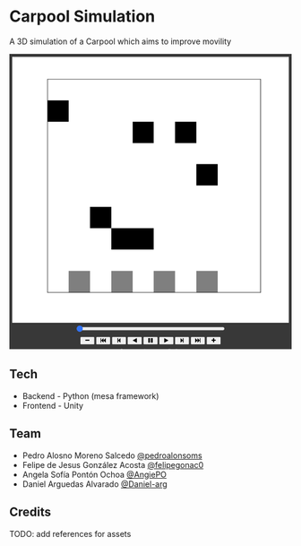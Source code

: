 # Carpool Simulation

A 3D simulation of a Carpool which aims to improve movility

![](screenshot.png)

## Tech

- Backend - Python (mesa framework)
- Frontend - Unity

## Team

- Pedro Alosno Moreno Salcedo [@pedroalonsoms](https://github.com/pedroalonsoms)
- Felipe de Jesus González Acosta [@felipegonac0](https://github.com/felipegonac0)
- Angela Sofía Pontón Ochoa [@AngiePO](https://github.com/AngiePO)
- Daniel Arguedas Alvarado [@Daniel-arg](https://github.com/Daniel-arg)

## Credits

TODO: add references for assets
